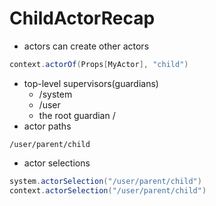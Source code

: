 # ChildActorRecap

 - actors can create other actors
 ```scala
 context.actorOf(Props[MyActor], "child")
 ```
 - top-level supervisors(guardians)
    - /system
    - /user
    - the root guardian / 
 - actor paths
 ```
 /user/parent/child
 ```
 - actor selections
 ```scala
 system.actorSelection("/user/parent/child")
 context.actorSelection("/user/parent/child")
 ```

